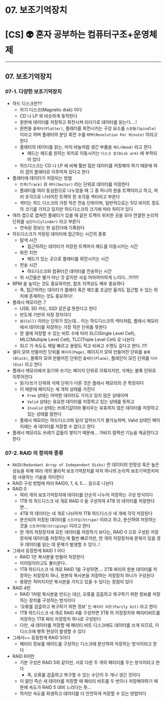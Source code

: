 # 07. 보조기억장치

# [CS] 👽 혼자 공부하는 컴퓨터구조+운영체제

---

## 07. 보조기억장치

### 07-1. 다양한 보조기억장치

- 하드 디스크란??
  - 자기 디스크(Magnetic disk) 이다
  - CD 나 LP 와 비슷하게 동작한다
  - 원판에 데이터를 저장하고 회전시켜 리더기로 데이터를 읽는다….!
  - 원판을 `플래터(Platter)`, 플래터를 회전시키는 구성 요소를 `스핀들(Spindle)` 이라고 하며 플래터의 분당 회전 수를 `RPM(Revolution Per Minute)` 이라고 한다
  - 플래터의 데이터를 읽는, 마치 바늘처럼 생긴 부품을 `헤드(Head)` 라고 한다
    - 헤드는 헤드를 원하는 위치로 이동시키는 `디스크 암(Disk arm)` 에 부착되어 있다
  - 하드디스크는 CD 나 LP 에 비해 훨씬 많은 데이터를 저장해야 하기 때문에 여러 겹의 플래터로 이루어져 있다고 한다
- 플래터에 데이터가 저장되는 방법
  - `트랙(Track)` 과 `섹터(Sector)` 라는 단위로 데이터를 저장한다
  - 플래터를 여러 동심원으로 나누었을 때 그 중 하나의 원을 트랙이라고 하고, 여러 조각으로 나뉘어진 트랙의 한 조각을 섹터라고 부른다
  - 섹터는 하드 디스크의 가장 작은 전송 단위이며, 일반적으로는 512 바이트 정도의 크기를 가지고 있지만 하드디스크의 크기에 따라 차이가 있다
- 여러 겹으로 겹쳐진 플래터가 있을 때 같은 트랙이 위치한 곳을 모아 연결한 논리적 단위를 `실린더(Cylinder)` 라고 부른다
  - 연속된 정보는 한 실린더에 기록된다
- 하드디스크가 저장된 데이터에 접근하는 시간의 종류
  - 탐색 시간
    - 접근하려는 데이터가 저장된 트랙까지 헤드를 이동시키는 시간
  - 회전 지연
    - 헤드가 있는 곳으로 플래터를 회전시키는 시간
  - 전송 시간
    - 하드디스크와 컴퓨터간 데이터를 전송하는 시간
  - 위 시간들은 별거 아닌 것 같지만 사실 어마어마하게 느리다…!!!!!!!!
- RPM 을 높이는 것도 중요하지만, 참조 지역성도 매우 중요하다
  - 즉, 접근하려는 데이터가 플래터 혹은 헤드를 조금만 옮겨도 접근할 수 있는 위치에 존재하는 것도 중요하다!
- 플래시 메모리란..?
  - USB, SD 카드, SSD 같은걸 뜻한다고 한다
  - 반도체 기반의 저장 장치이다
  - `셀(Cell)` 이라는 단위가 있는데… 이는 하드디스크의 섹터처럼, 플래시 메모리에서 데이터를 저장하는 가장 작은 단위를 뜻한다
  - 한 셀에 저장할 수 있는 비트 수에 따라 SLC(Single Level Cell), MLC(Multiple Level Cell), TLC(Triple Level Cell) 로 나뉜다
  - SLC 가 속도도 제일 빠르고 용량도 적고 비싸고 수명도 길다고 한다..!!!!
- 셀이 모여 만들어진 단위를 `페이지(Page)`, 페이지가 모여 만들어진 단위를 `블록(Block)`, 블록이 모여 만들어진 단위인 `플레인(Plane)`, 플레인이 모인 단위를 `다이(Die)` 라고 한다
- 플래시 메모리에서 읽기와 쓰기는 페이지 단위로 이뤄지지만, 삭제는 블록 단위로 이루어진다
  - 읽기/쓰기 단위와 삭제 단위가 다른 것은 플래시 메모리의 큰 특징이다
  - 이 때문에 페이지는 세 개의 상태를 가진다
    - `Free` 상태는 어떠한 데이터도 가지고 있지 않은 상태이며
    - `Valid` 상태는 유요한 데이터를 저장하고 있는 상태를 뜻하고
    - `Invalid` 상태는 쓰레기값이라 불리우는 유효하지 않은 데이터를 저장하고 있는 상태를 말한다
  - 플래시 메모리는 하드디스크와 달리 덮어쓰기가 불가능하며, Valid 상태인 페이지에는 새 데이터를 저장할 수 없다고 한다
- 플래시 메모리도 쓰레기 값들이 쌓이기 때문에… 가비지 컬렉션 기능을 제공한다고 한다

### 07-2. RAID 의 정의와 종류

- `RAID(Redundant Array of Independent Disks)` 란 데이터의 안정성 혹은 높은 성능을 위해 여러 개의 물리적 보조기억장치를 마치 하나의 논리적 보조기억장치처럼 사용하는 기술을 의미한다
- RAID 구성 방법에 따라 RAID0, 1, 4, 5…. 등으로 나뉜다
- RAID 0
  - 여러 개의 보조기억장치에 데이터를 단순히 나누어 저장하는 구성 방식이다
  - 1TB 의 하드디스크 네 개로 RAID 0 을 구성하여 4TB 의 데이터를 저장한다면…
  - 4TB 의 데이터는 네 개로 나뉘어져 1TB 하드디스크 네 개에 각각 저장된다
  - 분산되어 저장된 데이터를 `스트라입(Stripe)` 이라고 하고, 분산하여 저장하는 것을 `스트라이핑(Striping)` 이라고 한다
  - 한 개의 저장장치에 모든 데이터를 저장하기 보다는, RAID 0 으로 구성된 저장장치에 데이터를 저장하는게 훨씬 빠르지만, 한 개의 저장장치에 문제가 있을 경우 데이터를 읽는 데 문제가 발생할 수 있다..!
- 그래서 등장한게 RAID 1 이다
  - RAID 1은 복사본을 만들어 저장한다
  - 미러링이라고도 불리운다..
  - 1TB 하드디스크 네 개로 RAID 1을 구성하면…. 2TB 짜리의 원본 데이터를 저장하는 저장장치 하나, 원본의 복사본을 저장하는 저장장치 하나가 구성된다
  - 용량은 적어지지만 복사본을 가지고 있을 수 있다는 장점이 있다
- RAID 4란
  - RAID 1처럼 복사본을 만드는 대신, 오류를 검출하고 복구하기 위한 정보를 저장하는 장치를 구성하는 방식이다
  - ‘오류를 검출하고 복구하기 위한 정보’ 는 `패리티 비트(Parity bit)` 라고 한다
  - 1TB 하드디스크 네 개로 RAID 4를 구성하면 3TB 의 저장장치와 패리티비트를 저장하는 1TB 짜리 저장장치 하나로 구성된다
  - 다만, 새 데이터를 저장할 때 패리티 비트 디스크에도 데이터를 쓰게 되므로, 이 디스크에 병목 현상이 발생할 수 있다
- 그래서~~ 등장한게 RAID 5이다
  - 패리티 정보를 레이드를 구성하는 디스크에 분산하여 저장하는 방식이라고 한다
- RAID 6이란
  - 기본 구성은 RAID 5와 같지만, 서로 다른 두 개의 패리티를 두는 방식이라고 한다
    - 즉, 오류를 검출하고 복구할 수 있는 수단이 두 개나 생긴 것이다
  - 이 말인 즉슨 새 데이터를 저장할 때 패리티 비트를 두 번이나 저장해야하기 때문에 속도가 RAID 5 대비 느리다는 뜻…
  - 하지만 속도를 희생하고 데이터를 더 안전하게 저장할 수 있는 방법이다

